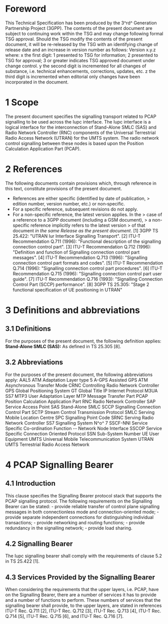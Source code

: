 # Foreword
This Technical Specification has been produced by the 3^rd^ Generation
Partnership Project (3GPP).
The contents of the present document are subject to continuing work within the
TSG and may change following formal TSG approval. Should the TSG modify the
contents of the present document, it will be re-released by the TSG with an
identifying change of release date and an increase in version number as
follows:
Version x.y.z
where:
x the first digit:
1 presented to TSG for information;
2 presented to TSG for approval;
3 or greater indicates TSG approved document under change control.
y the second digit is incremented for all changes of substance, i.e. technical
enhancements, corrections, updates, etc.
z the third digit is incremented when editorial only changes have been
incorporated in the document.
# 1 Scope
The present document specifies the signalling transport related to PCAP
signalling to be used across the Iupc interface. The Iupc interface is a
logical interface for the interconnection of Stand-Alone SMLC (SAS) and Radio
Network Controller (RNC) components of the Universal Terrestrial Radio Access
Network (UTRAN) for the UMTS system. The radio network control signalling
between these nodes is based upon the Position Calculation Application Part
(PCAP).
# 2 References
The following documents contain provisions which, through reference in this
text, constitute provisions of the present document.
  * References are either specific (identified by date of publication, > edition number, version number, etc.) or non‑specific.
  * For a specific reference, subsequent revisions do not apply.
  * For a non-specific reference, the latest version applies. In the > case of a reference to a 3GPP document (including a GSM document), > a non-specific reference implicitly refers to the latest version > of that document _in the same Release as the present document_.
[1] 3GPP TS 25.422: \"UTRAN Iur Interface Signalling Transport\".
[2] ITU-T Recommendation Q.711 (1996): \"Functional description of the
signalling connection control part\".
[3] ITU-T Recommendation Q.712 (1996): \"Definition and function of Signalling
connection control part messages\".
[4] ITU-T Recommendation Q.713 (1996): \"Signalling connection control part
formats and codes\".
[5] ITU-T Recommendation Q.714 (1996): \"Signalling connection control part
procedures\".
[6] ITU-T Recommendation Q.715 (1996): \"Signalling connection control part
user guide\".
[7] ITU-T Recommendation Q.716 (1993): \"Signalling Connection Control Part
(SCCP) performance\".
[8] 3GPP TS 25.305: \"Stage 2 functional specification of UE positioning in
UTRAN\"
# 3 Definitions and abbreviations
## 3.1 Definitions
For the purposes of the present document, the following definition applies:
**Stand-Alone SMLC (SAS):** As defined in TS 25.305 [8].
## 3.2 Abbreviations
For the purposes of the present document, the following abbreviations apply:
AAL5 ATM Adaptation Layer type 5
A-GPS Assisted GPS
ATM Asynchronous Transfer Mode
CRNC Controlling Radio Network Controller
GPS Global Positioning System
GT Global Title
IP Internet Protocol
M3UA SS7 MTP3 User Adaptation Layer
MTP Message Transfer Part
PCAP Position Calculation Application Part
RNC Radio Network Controller
SAP Service Access Point
SAS Stand-Alone SMLC
SCCP Signalling Connection Control Part
SCTP Stream Control Transmission Protocol
SMLC Serving Mobile Location Centre
SPC Signalling Point Code
SRNC Serving Radio Network Controller
SS7 Signalling System N^o^ 7
SSCF-NNI Service Specific Co-ordination Function -- Network Node Interface
SSCOP Service Specific Connection Oriented Protocol
SSN Sub-System Number
UE User Equipment
UMTS Universal Mobile Telecommunication System
UTRAN UMTS Terrestrial Radio Access Network
# 4 PCAP Signalling Bearer
## 4.1 Introduction
This clause specifies the Signalling Bearer protocol stack that supports the
PCAP signalling protocol.
The following requirements on the Signalling Bearer can be stated:
\- provide reliable transfer of control plane signalling messages in both
connectionless mode and connection-oriented mode;
\- provide separate independent connections for distinguishing individual
transactions;
\- provide networking and routing functions;
\- provide redundancy in the signalling network;
\- provide load sharing.
## 4.2 Signalling Bearer
The Iupc signalling bearer shall comply with the requirements of clause 5.2 in
TS 25.422 [1].
## 4.3 Services Provided by the Signalling Bearer
When considering the requirements that the upper layers, i.e. PCAP, have on
the Signalling Bearer, there are a number of services it has to provide and a
number of functions to perform. These numbers of services that the signalling
bearer shall provide, to the upper layers, are stated in references ITU-T Rec.
Q.711 [2], ITU-T Rec. Q.712 [3], ITU-T Rec. Q.713 [4], ITU-T Rec. Q.714 [5],
ITU-T Rec. Q.715 [6], and ITU-T Rec. Q.716 [7].
#